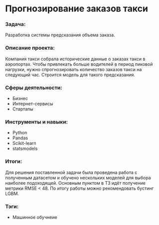 # Прогнозирование заказов такси
### Задача:
Разработка системы предсказания объема заказа.
### Описание проекта:
Компания такси собрала исторические данные о заказах такси в аэропортах. Чтобы привлекать больше водителей в период пиковой нагрузки, нужно спрогнозировать количество заказов такси на следующий час. Строится модель для такого предсказания.
### Сферы деятельности:
* Бизнес
* Интернет-сервисы
* Стартапы
### Инструменты и навыки: 
* Python
* Pandas
* Scikit-learn
* statsmodels
### Итоги: 
Для решения поставленной задачи была проведена работа с полученным датасетом и обучено нескольких моделей для выбора наиболее подоходящей. Основным пунктом в ТЗ идёт получение метрики RMSE < 48. По итогу работы можно рекомендовать бустинг LGBM.
### Тэги:
* Машинное обучнеие
